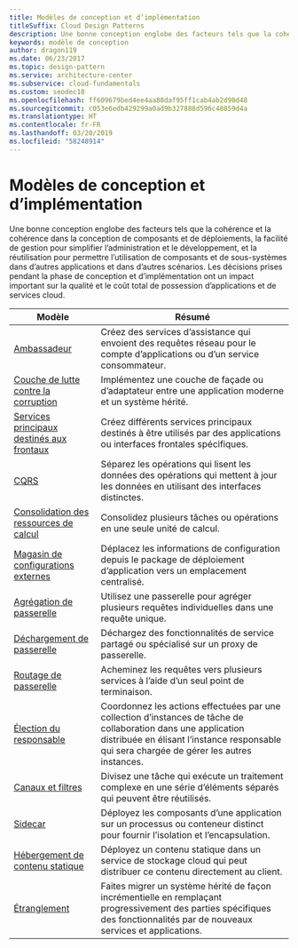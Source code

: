 ```yaml
---
title: Modèles de conception et d’implémentation
titleSuffix: Cloud Design Patterns
description: Une bonne conception englobe des facteurs tels que la cohérence et la cohérence dans la conception de composants et de déploiements, la facilité de gestion pour simplifier l’administration et le développement, et la réutilisation pour permettre l’utilisation de composants et de sous-systèmes dans d’autres applications et dans d’autres scénarios. Les décisions prises pendant la phase de conception et d’implémentation ont un impact important sur la qualité et le coût total de possession d’applications et de services cloud.
keywords: modèle de conception
author: dragon119
ms.date: 06/23/2017
ms.topic: design-pattern
ms.service: architecture-center
ms.subservice: cloud-fundamentals
ms.custom: seodec18
ms.openlocfilehash: ff609679bed4ee4aa88daf95ff1cab4ab2d90d48
ms.sourcegitcommit: c053e6edb429299a0ad9b327888d596c48859d4a
ms.translationtype: HT
ms.contentlocale: fr-FR
ms.lasthandoff: 03/20/2019
ms.locfileid: "58248914"
---
```

# <a name="design-and-implementation-patterns"></a>Modèles de conception et d’implémentation

Une bonne conception englobe des facteurs tels que la cohérence et la cohérence dans la conception de composants et de déploiements, la facilité de gestion pour simplifier l’administration et le développement, et la réutilisation pour permettre l’utilisation de composants et de sous-systèmes dans d’autres applications et dans d’autres scénarios. Les décisions prises pendant la phase de conception et d’implémentation ont un impact important sur la qualité et le coût total de possession d’applications et de services cloud.

|                                Modèle                                 |                                                                                                      Résumé                                                                                                       |
|------------------------------------------------------------------------|--------------------------------------------------------------------------------------------------------------------------------------------------------------------------------------------------------------------|
|                     [Ambassadeur](../ambassador.md)                     |                                                         Créez des services d’assistance qui envoient des requêtes réseau pour le compte d’applications ou d’un service consommateur.                                                          |
|          [Couche de lutte contre la corruption](../anti-corruption-layer.md)          |                                                               Implémentez une couche de façade ou d’adaptateur entre une application moderne et un système hérité.                                                                |
|         [Services principaux destinés aux frontaux](../backends-for-frontends.md)         |                                                          Créez différents services principaux destinés à être utilisés par des applications ou interfaces frontales spécifiques.                                                          |
|                           [CQRS](../cqrs.md)                           |                                                         Séparez les opérations qui lisent les données des opérations qui mettent à jour les données en utilisant des interfaces distinctes.                                                         |
| [Consolidation des ressources de calcul](../compute-resource-consolidation.md) |                                                                     Consolidez plusieurs tâches ou opérations en une seule unité de calcul.                                                                      |
|   [Magasin de configurations externes](../external-configuration-store.md)   |                                                        Déplacez les informations de configuration depuis le package de déploiement d’application vers un emplacement centralisé.                                                         |
|            [Agrégation de passerelle](../gateway-aggregation.md)            |                                                                   Utilisez une passerelle pour agréger plusieurs requêtes individuelles dans une requête unique.                                                                   |
|             [Déchargement de passerelle](../gateway-offloading.md)             |                                                                      Déchargez des fonctionnalités de service partagé ou spécialisé sur un proxy de passerelle.                                                                       |
|                [Routage de passerelle](../gateway-routing.md)                |                                                                            Acheminez les requêtes vers plusieurs services à l’aide d’un seul point de terminaison.                                                                            |
|                [Élection du responsable](../leader-election.md)                | Coordonnez les actions effectuées par une collection d’instances de tâche de collaboration dans une application distribuée en élisant l’instance responsable qui sera chargée de gérer les autres instances. |
|              [Canaux et filtres](../pipes-and-filters.md)              |                                                     Divisez une tâche qui exécute un traitement complexe en une série d’éléments séparés qui peuvent être réutilisés.                                                      |
|                        [Sidecar](../sidecar.md)                        |                                                  Déployez les composants d’une application sur un processus ou conteneur distinct pour fournir l’isolation et l’encapsulation.                                                  |
|         [Hébergement de contenu statique](../static-content-hosting.md)         |                                                        Déployez un contenu statique dans un service de stockage cloud qui peut distribuer ce contenu directement au client.                                                        |
|                      [Étranglement](../strangler.md)                      |                                         Faites migrer un système hérité de façon incrémentielle en remplaçant progressivement des parties spécifiques des fonctionnalités par de nouveaux services et applications.                                          |
